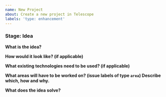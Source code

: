 ```yaml
---
name: New Project
about: Create a new project in Telescope
labels: 'type: enhancement'
---
```


<!-- Please only use this template for submitting new projects. -->

### Stage: Idea

<!-- Possible stages: Idea, Development, Complete -->

**What is the idea?**

**How would it look like? (if applicable)**

**What existing technologies need to be used? (if applicable)**

**What areas will have to be worked on? (issue labels of type `area`) Describe which, how and why.**

**What does the idea solve?**

<!-- Make sure to create a discussion and/or GitHub project if applicable or/and if the idea shows interest -->
